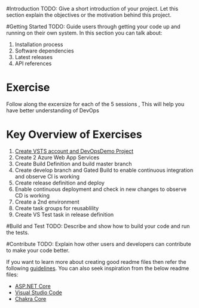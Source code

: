 #Introduction 
TODO: Give a short introduction of your project. Let this section explain the objectives or the motivation behind this project. 

#Getting Started
TODO: Guide users through getting your code up and running on their own system. In this section you can talk about:
1.	Installation process
2.	Software dependencies
3.	Latest releases
4.	API references

# Exercise 
Follow along the excersize for each of the 5 sessions , This will help you have better understanding of DevOps

# Key Overview of Exercises
1. [Create VSTS account and DevOpsDemo Project](/Exercises/Create_VSTS_account_and_DevOpsDemo_Project.md)
2. Create 2 Azure Web App Services
3. Create Build Definition and build master branch
4. Create develop branch and Gated Build to enable continuous integration and observe CI is working
5. Create release definition and deploy
6. Enable continuous deployment and check in new changes to observe CD is working
7. Create a 2nd environment
8. Create task groups for reusablility
9. Create VS Test task in release definition


#Build and Test
TODO: Describe and show how to build your code and run the tests.  

#Contribute
TODO: Explain how other users and developers can contribute to make your code better.

If you want to learn more about creating good readme files then refer the following [guidelines](https://www.visualstudio.com/en-us/docs/git/create-a-readme). You can also seek inspiration from the below readme files:
- [ASP.NET Core](https://github.com/aspnet/Home)
- [Visual Studio Code](https://github.com/Microsoft/vscode)
- [Chakra Core](https://github.com/Microsoft/ChakraCore)
